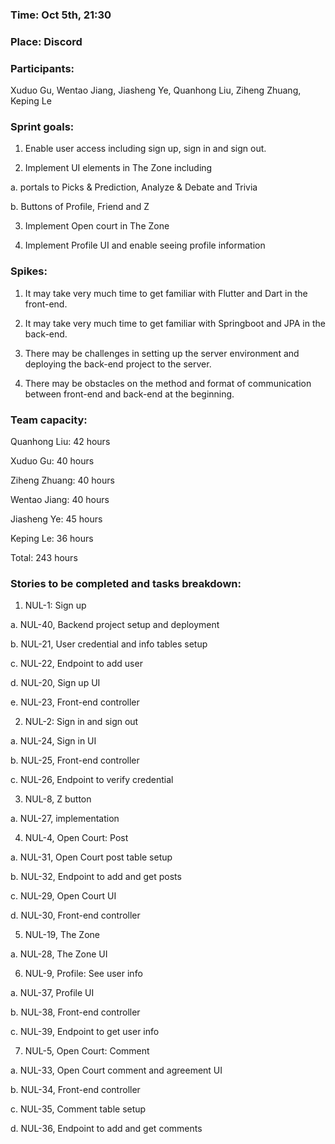 ### Time: Oct 5th, 21:30

### Place: Discord

### Participants: 

Xuduo Gu, Wentao Jiang, Jiasheng Ye, Quanhong Liu, Ziheng Zhuang, Keping Le

### Sprint goals: 

1. Enable user access including sign up, sign in and sign out.

2. Implement UI elements in The Zone including 

 a. portals to Picks & Prediction, Analyze & Debate and Trivia

 b. Buttons of Profile, Friend and Z

3. Implement Open court in The Zone

4. Implement Profile UI and enable seeing profile information

### Spikes:

1. It may take very much time to get familiar with Flutter and Dart in the front-end.

2. It may take very much time to get familiar with Springboot and JPA in the back-end.

3. There may be challenges in setting up the server environment and deploying the back-end project to the server.

4. There may be obstacles on the method and format of communication between front-end and back-end at the beginning.

### Team capacity:

Quanhong Liu: 42 hours

Xuduo Gu: 40 hours

Ziheng Zhuang: 40 hours

Wentao Jiang: 40 hours

Jiasheng Ye: 45 hours

Keping Le: 36 hours

Total: 243 hours

### Stories to be completed and tasks breakdown:

1. NUL-1: Sign up

 a. NUL-40, Backend project setup and deployment

 b. NUL-21, User credential and info tables setup

 c. NUL-22, Endpoint to add user

 d. NUL-20, Sign up UI

 e. NUL-23, Front-end controller

2. NUL-2: Sign in and sign out

 a. NUL-24, Sign in UI

 b. NUL-25, Front-end controller

 c. NUL-26, Endpoint to verify credential

3. NUL-8, Z button

 a. NUL-27, implementation

4. NUL-4, Open Court: Post

 a. NUL-31, Open Court post table setup

 b. NUL-32, Endpoint to add and get posts

 c. NUL-29, Open Court UI

 d. NUL-30, Front-end controller

5. NUL-19, The Zone

 a. NUL-28, The Zone UI

6. NUL-9, Profile: See user info

 a. NUL-37, Profile UI

 b. NUL-38, Front-end controller

 c. NUL-39, Endpoint to get user info

7. NUL-5, Open Court: Comment

 a. NUL-33, Open Court comment and agreement UI

 b. NUL-34, Front-end controller

 c. NUL-35, Comment table setup

 d. NUL-36, Endpoint to add and get comments
